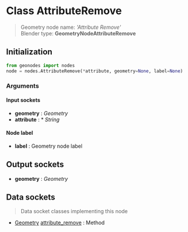 
# Class AttributeRemove

> Geometry node name: _'Attribute Remove'_<br>Blender type:  **GeometryNodeAttributeRemove**

## Initialization


```python
from geonodes import nodes
node = nodes.AttributeRemove(*attribute, geometry=None, label=None)
```


### Arguments


#### Input sockets



- **geometry** : _Geometry_
- **attribute** : * _String_



#### Node label



- **label** : Geometry node label



## Output sockets



- **geometry** : _Geometry_



## Data sockets

> Data socket classes implementing this node


- [Geometry](./sockets/Geometry.md) [attribute_remove](./sockets/Geometry.md#attribute_remove) : Method



